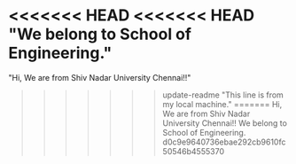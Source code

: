 <<<<<<< HEAD
<<<<<<< HEAD
"We belong to School of Engineering." 
=======
"Hi, We are from Shiv Nadar University Chennai!!" 
>>>>>>> update-readme
"This line is from my local machine." 
=======
Hi, We are from Shiv Nadar University Chennai!!
We belong to School of Engineering.
>>>>>>> d0c9e9640736ebae292cb9610fc50546b4555370
